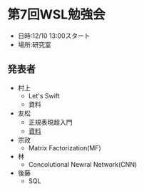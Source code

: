 # 第7回WSL勉強会
* 日時:12/10 13:00スタート
* 場所:研究室

## 発表者
* 村上
  + Let's Swift
  + 資料
* 友松
  + 正規表現超入門
  + [資料](./tomo_otamot)
* 宗政
  + Matrix Factorization(MF)
* 林
  + Concolutional Newral Network(CNN)
* 後藤
  + SQL
